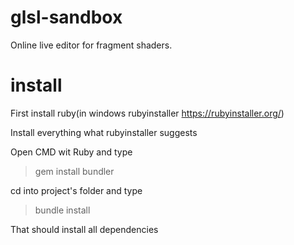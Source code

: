 # glsl-sandbox
Online live editor for fragment shaders.
# install
First install ruby(in windows rubyinstaller https://rubyinstaller.org/)

Install everything what rubyinstaller suggests

Open CMD wit Ruby and type 
>gem install bundler

cd into project's folder and type 
>bundle install

That should install all dependencies
